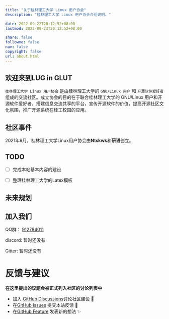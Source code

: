```yaml
---
title: "关于桂林理工大学 Linux 用户协会"
description: "桂林理工大学 Linux 用户协会介绍说明。"

date: 2022-09-22T20:12:52+08:00
lastmod: 2022-09-23T20:12:52+08:00

share: false
followme: false
nav: false
copyright: false
url: about.html
---
```

## 欢迎来到LUG in GLUT

`桂林理工大学 Linux 用户协会` 是由桂林理工大学的 `GNU/Linux 用户` 和 `开源软件爱好者` 组成的交流社区。成立协会的目的在于联合桂林理工大学的 GNU/Linux 用户和开源软件爱好者，搭建信息交流共享的平台，宣传开源软件的价值，提高开源社区文化氛围，推广开源系统在桂工校园的应用。

## 社区事件
2021年9月，桂林理工大学Linux用户协会由**Ntskwk**和**研语**创立。

## TODO

- [ ] 完成本站基本内容的建设

- [ ] 整理桂林理工大学的Latex模板

## 未来规划



## 加入我们

QQ群： [912784011](http://qm.qq.com/cgi-bin/qm/qr?_wv=1027&k=H5H1dwCzXXS0m0N2_uHM5t-VJeLJo3_a&authKey=1OebONIhqB4TmfSgMSyrI1N3USuqOs1XodrFm0l1%2B%2Bn1wued0wuDw%2FAuDK8Yvmwi&noverify=0&group_code=912784011)

discord: 暂时还没有

Gitter: 暂时还没有

# 反馈与建议

**在这里提出的议题会被正式列入社区的讨论列表中**

- 加入 [GitHub Discussions](https://github.com/NtskwK/glut-lug-pages/discussions)讨论社区建设 :beers:
- 在[GitHub Issues](https://github.com/hugo-next/hugo-theme-next/issues/new?labels=Bug&template=bug-report.md) 提交本站反馈 :bug:
- 在[GitHub Feature](https://github.com/hugo-next/hugo-theme-next/issues/new?labels=Feature+Request&template=feature-request.md) 发表新的想法 :sparkles:


